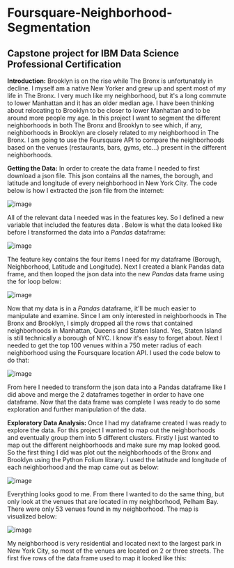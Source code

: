 # Foursquare-Neighborhood-Segmentation
Capstone project for IBM Data Science Professional Certification
-----------------------------------------------------------------
__Introduction:__ Brooklyn is on the rise while The Bronx is unfortunately in decline. I myself am a native New Yorker and grew up and spent most of my life in The Bronx. I very much like my neighborhood, but it's a long commute to lower Manhattan and it has an older median age. I have been thinking about relocating to Brooklyn to be closer to lower Manhattan and to be around more people my age. In this project I want to segment the different neighborhoods in both The Bronx and Brooklyn to see which, if any, neighborhoods in Brooklyn are closely related to my neighborhood in The Bronx. I am going to use the Foursquare API to compare the neighborhoods based on the venues (restaurants, bars, gyms, etc...) present in the different neighborhoods.

__Getting the Data:__ In order to create the data frame I needed to first download a json file. This json contains all the names, the borough, and latitude and longitude of every neighborhood in New York City. The code below is how I extracted the json file from the internet: 

![image](https://user-images.githubusercontent.com/35437820/56395484-ce2fa480-6208-11e9-919c-a19c5e003d8c.png)

All of the relevant data I needed was in the features key. So I defined a new variable that included the features data . Below is what the data looked like before I transformed the data into a _Pandas_ dataframe:

![image](https://user-images.githubusercontent.com/35437820/56395606-3ed6c100-6209-11e9-9b23-87b66d425784.png)

The feature key contains the four items I need for my dataframe (Borough, Neighborhood, Latitude and Longitude). Next I created a blank Pandas data frame, and then looped the json data into the new _Pandas_ data frame using the for loop below:

![image](https://user-images.githubusercontent.com/35437820/56395723-c15f8080-6209-11e9-9f2b-608e130e8f3b.png)

Now that my data is in a _Pandas_ dataframe, it'll be much easier to manipulate and examine. Since I am only interested in neighborhoods in The Bronx and Brooklyn, I simply dropped all the rows that contained neighborhoods in Manhattan, Queens and Staten Island. Yes, Staten Island is still technically a borough of NYC. I know it's easy to forget about. Next I needed to get the top 100 venues within a 750 meter radius of each neighborhood using the Foursquare location API. I used the code below to do that:

![image](https://user-images.githubusercontent.com/35437820/56395857-4e0a3e80-620a-11e9-8d9b-8b4b5025e52c.png)

From here I needed to transform the json data into a Pandas dataframe like I did above and merge the 2 dataframes together in order to have one dataframe. Now that the data frame was complete I was ready to do some exploration and further manipulation of the data.

__Exploratory Data Analysis:__ Once I had my dataframe created I was ready to explore the data. For this project I wanted to map out the neighborhoods and eventually group them into 5 different clusters. Firstly I just wanted to map out the different neighborhoods and make sure my map looked good.  So the first thing I did was plot out the neighborhoods of the Bronx and Brooklyn using the Python Folium library. I used the latitude and longitude of each neighborhood and the map came out as below:

![image](https://user-images.githubusercontent.com/35437820/56395976-d4268500-620a-11e9-8969-c13d384ca5c1.png)

Everything looks good to me. From there I wanted to do the same thing, but only look at the venues that are located in my neighborhood, Pelham Bay. There were only 53 venues found in my neighborhood. The map is visualized below: 

![image](https://user-images.githubusercontent.com/35437820/56396054-28316980-620b-11e9-8dae-71ba176d40cd.png)

My neighborhood is very residential and located next to the largest park in New York City, so most of the venues are located on 2 or three streets. The first five rows of the data frame used to map it looked like this:

